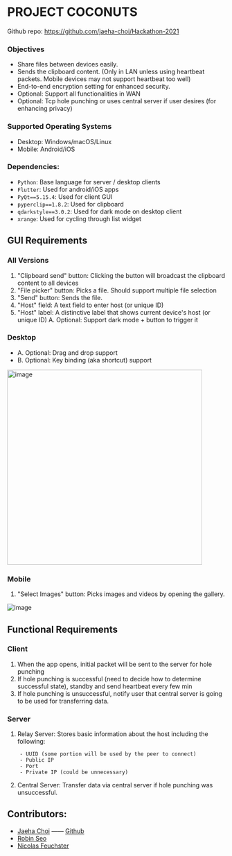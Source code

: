 # PROJECT COCONUTS

Github repo: https://github.com/jaeha-choi/Hackathon-2021

### Objectives
- Share files between devices easily.
- Sends the clipboard content. (Only in LAN unless using heartbeat packets. Mobile devices may not support heartbeat too well)
- End-to-end encryption setting for enhanced security.
- Optional: Support all functionalities in WAN
- Optional: Tcp hole punching or uses central server if user desires (for enhancing privacy)

### Supported Operating Systems
- Desktop: Windows/macOS/Linux 
- Mobile: Android/iOS

### Dependencies:
- `Python`: Base language for server / desktop clients
- `Flutter`: Used for android/iOS apps
- `PyQt==5.15.4`: Used for client GUI
- `pyperclip==1.8.2`: Used for clipboard
- `qdarkstyle==3.0.2`: Used for dark mode on desktop client
- `xrange`: Used for cycling through list widget

## **GUI Requirements**

### All Versions
1. "Clipboard send"  button: Clicking the button will broadcast the clipboard content to all devices
2. "File picker" button: Picks a file. Should support multiple file selection
3. "Send" button: Sends the file.
4. "Host" field: A text field to enter host (or unique ID) 
5. "Host" label: A distinctive label that shows current device's host (or unique ID)
A. Optional: Support dark mode + button to trigger it

### Desktop
- A. Optional: Drag and drop support
- B. Optional: Key binding (aka shortcut) support

<img width="450" alt="image" src="https://user-images.githubusercontent.com/62778661/114319673-50d15e80-9ac7-11eb-9c5b-f362d94b0036.png">



### Mobile
1. "Select Images" button: Picks images and videos by opening the gallery.

![image](https://user-images.githubusercontent.com/62778661/114320281-14533200-9aca-11eb-9d50-00c8d25a81da.png)

## **Functional Requirements**

### Client
1. When the app opens, initial packet will be sent to the server for hole punching
2. If hole punching is successful (need to decide how to determine successful state), standby and send heartbeat every few min
3. If hole punching is unsuccessful, notify user that central server is going to be used for transferring data.

### Server
1. Relay Server: Stores basic information about the host including the following:
```
    - UUID (some portion will be used by the peer to connect)
    - Public IP
    - Port
    - Private IP (could be unnecessary)
```
2. Central Server: Transfer data via central server if hole punching was unsuccessful.

## Contributors:
- [Jaeha Choi](https://git.jaeha.dev/Jaeha.Choi) —— [Github](https://github.com/jaeha-choi)
- [Robin Seo](https://github.com/seo-chang)
- [Nicolas Feuchster](https://github.com/nicolasthedev)

